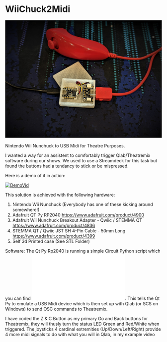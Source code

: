 # WiiChuck2Midi
![WiiChuck2Midi](/images/Wiichuck.jpg)



 Nintendo Wii Nunchuck to USB Midi for Theatre Purposes.
 
I wanted a way for an assistent to comfortably trigger Qlab/Theatremix software during our shows. We used to use a Streamdeck for this task but found the buttons had a tendancy to stick or be mispressed.

Here is a demo of it in action:

[![DemoVid](https://img.youtube.com/vi/ySVVfcEn-9I/0.jpg)](https://www.youtube.com/watch?v=ySVVfcEn-9I)

This solution is achieved with the following hardware:

1. Nintendo Wii Nunchuck (Everybody has one of these kicking around somewhere!)
2. Adafruit QT Py RP2040 https://www.adafruit.com/product/4900
3. Adafruit Wii Nunchuck Breakout Adapter - Qwiic / STEMMA QT https://www.adafruit.com/product/4836
4. STEMMA QT / Qwiic JST SH 4-Pin Cable - 50mm Long https://www.adafruit.com/product/4399
5. Self 3d Printed case (See STL Folder)

Software:
The Qt Py Rp2040 is running a simple Circuit Python script which you can find ![here](/code.py).
This tells the Qt Py to emulate a USB Midi device which is then set up with Qlab (or SCS on Windows) to send OSC commands to Theatremix.

I have coded the Z & C Button as my primary Go and Back buttons for Theatremix, they will thusly turn the status LED Green and Red/White when triggered.
The joysticks 4 cardinal extremities (Up/Down/Left/Right) provide 4 more midi signals to do with what you will in Qlab, in my example video 
